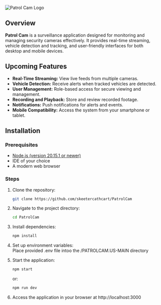 ![Patrol Cam Logo](https://github.com/skeetercathcart/PatrolCam/blob/master/PatrolCam.US-main/public/PatrolCamLogo.png)

## Overview

**Patrol Cam** is a surveillance application designed for monitoring and managing security cameras effectively. It provides real-time streaming, vehicle detection and tracking, and user-friendly interfaces for both desktop and mobile devices.

## Upcoming Features

- **Real-Time Streaming:** View live feeds from multiple cameras.
- **Vehicle Detection:** Receive alerts when tracked vehicles are detected.
- **User Management:** Role-based access for secure viewing and management.
- **Recording and Playback:** Store and review recorded footage.
- **Notifications:** Push notifications for alerts and events.
- **Mobile Compatibility:** Access the system from your smartphone or tablet.

## Installation

### Prerequisites

- [Node.js (version 20.15.1 or newer)](https://nodejs.org/en/download/package-manager)
- IDE of your choice
- A modern web browser

### Steps

1. Clone the repository:
   ```bash
   git clone https://github.com/skeetercathcart/PatrolCam
   ```
2. Navigate to the project directory:  
   ```bash
   cd PatrolCam
   ```
3. Install dependencies:
   ```bash
   npm install
   ```
4. Set up environment variables:  
   Place provided .env file intoo the /PATROLCAM.US-MAIN directory
5. Start the application:
   ```bash
   npm start
   ```
   
   or:
   
   ```bash
   npm run dev
   ```
6. Access the application in your browser at http://localhost:3000
   
   

